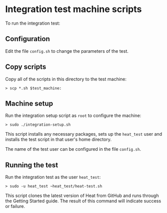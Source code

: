 Integration test machine scripts
================================

To run the integration test:

Configuration
-------------

Edit the file ``config.sh`` to change the parameters of the test.

Copy scripts
------------

Copy all of the scripts in this directory to the test machine:

```
> scp *.sh $test_machine:
```

Machine setup
-------------

Run the integration setup script as ``root`` to configure the machine:

```
> sudo ./integration-setup.sh
```

This script installs any necessary packages, sets up the ``heat_test`` user and
installs the test script in that user's home directory.

The name of the test user can be configured in the file ``config.sh``.


Running the test
----------------

Run the integration test as the user ``heat_test``:

```
> sudo -u heat_test ~heat_test/heat-test.sh
```

This script clones the latest version of Heat from GitHub and runs through
the Getting Started guide. The result of this command will indicate success
or failure.

